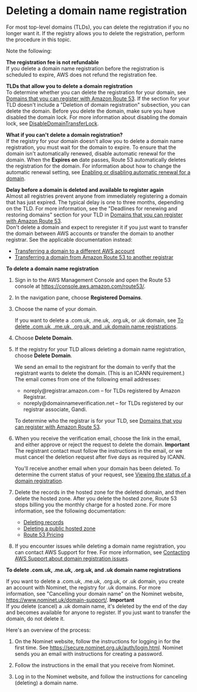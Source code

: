 # Deleting a domain name registration<a name="domain-delete"></a>

For most top\-level domains \(TLDs\), you can delete the registration if you no longer want it\. If the registry allows you to delete the registration, perform the procedure in this topic\.

Note the following:

**The registration fee is not refundable**  
If you delete a domain name registration before the registration is scheduled to expire, AWS does not refund the registration fee\. 

**TLDs that allow you to delete a domain registration**  
To determine whether you can delete the registration for your domain, see [Domains that you can register with Amazon Route 53](registrar-tld-list.md)\. If the section for your TLD doesn't include a "Deletion of domain registration" subsection, you can delete the domain\. Before you delete the domain, make sure you have disabled the domain lock\. For more information about disabling the domain lock, see [DisableDomainTransferLock](https://docs.aws.amazon.com/Route53/latest/APIReference/API_domains_DisableDomainTransferLock.html)\.

**What if you can't delete a domain registration?**  
If the registry for your domain doesn't allow you to delete a domain name registration, you must wait for the domain to expire\. To ensure that the domain isn't automatically renewed, disable automatic renewal for the domain\. When the **Expires on** date passes, Route 53 automatically deletes the registration for the domain\. For information about how to change the automatic renewal setting, see [Enabling or disabling automatic renewal for a domain](domain-enable-disable-auto-renewal.md)\.

**Delay before a domain is deleted and available to register again**  
Almost all registries prevent anyone from immediately registering a domain that has just expired\. The typical delay is one to three months, depending on the TLD\. For more information, see the "Deadlines for renewing and restoring domains" section for your TLD in [Domains that you can register with Amazon Route 53](registrar-tld-list.md)\.   
Don't delete a domain and expect to reregister it if you just want to transfer the domain between AWS accounts or transfer the domain to another registrar\. See the applicable documentation instead:  
+ [Transferring a domain to a different AWS account](domain-transfer-between-aws-accounts.md)
+ [Transferring a domain from Amazon Route 53 to another registrar](domain-transfer-from-route-53.md)<a name="domain-delete-procedure"></a>

**To delete a domain name registration**

1. Sign in to the AWS Management Console and open the Route 53 console at [https://console\.aws\.amazon\.com/route53/](https://console.aws.amazon.com/route53/)\.

1. In the navigation pane, choose **Registered Domains**\.

1. Choose the name of your domain\.

   If you want to delete a \.com\.uk, \.me\.uk, \.org\.uk, or \.uk domain, see [To delete \.com\.uk, \.me\.uk, \.org\.uk, and \.uk domain name registrations](#domain-delete-uk-procedure)\. 

1. Choose **Delete Domain**\.

1. If the registry for your TLD allows deleting a domain name registration, choose **Delete Domain**\.

   We send an email to the registrant for the domain to verify that the registrant wants to delete the domain\. \(This is an ICANN requirement\.\) The email comes from one of the following email addresses:
   + noreply@registrar\.amazon\.com – for TLDs registered by Amazon Registrar\.
   + noreply@domainnameverification\.net – for TLDs registered by our registrar associate, Gandi\.

   To determine who the registrar is for your TLD, see [Domains that you can register with Amazon Route 53](registrar-tld-list.md)\.

1. When you receive the verification email, choose the link in the email, and either approve or reject the request to delete the domain\. 
**Important**  
The registrant contact must follow the instructions in the email, or we must cancel the deletion request after five days as required by ICANN\.

   You'll receive another email when your domain has been deleted\. To determine the current status of your request, see [Viewing the status of a domain registration](domain-view-status.md)\.

1. Delete the records in the hosted zone for the deleted domain, and then delete the hosted zone\. After you delete the hosted zone, Route 53 stops billing you the monthly charge for a hosted zone\. For more information, see the following documentation:
   + [Deleting records](resource-record-sets-deleting.md)
   + [Deleting a public hosted zone](DeleteHostedZone.md)
   + [Route 53 Pricing](https://aws.amazon.com/route53/pricing)

1. If you encounter issues while deleting a domain name registration, you can contact AWS Support for free\. For more information, see [Contacting AWS Support about domain registration issues](domain-contact-support.md)\.<a name="domain-delete-uk-procedure"></a>

**To delete \.com\.uk, \.me\.uk, \.org\.uk, and \.uk domain name registrations**

If you want to delete a \.com\.uk, \.me\.uk, \.org\.uk, or \.uk domain, you create an account with Nominet, the registry for \.uk domains\. For more information, see "Cancelling your domain name" on the Nominet website, [https://www\.nominet\.uk/domain\-support/](https://www.nominet.uk/domain-support/)\.
**Important**  
If you delete \(cancel\) a \.uk domain name, it's deleted by the end of the day and becomes available for anyone to register\. If you just want to transfer the domain, do not delete it\.

Here's an overview of the process:

1. On the Nominet website, follow the instructions for logging in for the first time\. See [https://secure\.nominet\.org\.uk/auth/login\.html](https://secure.nominet.org.uk/auth/login.html)\. Nominet sends you an email with instructions for creating a password\.

1. Follow the instructions in the email that you receive from Nominet\.

1. Log in to the Nominet website, and follow the instructions for canceling \(deleting\) a domain name\.